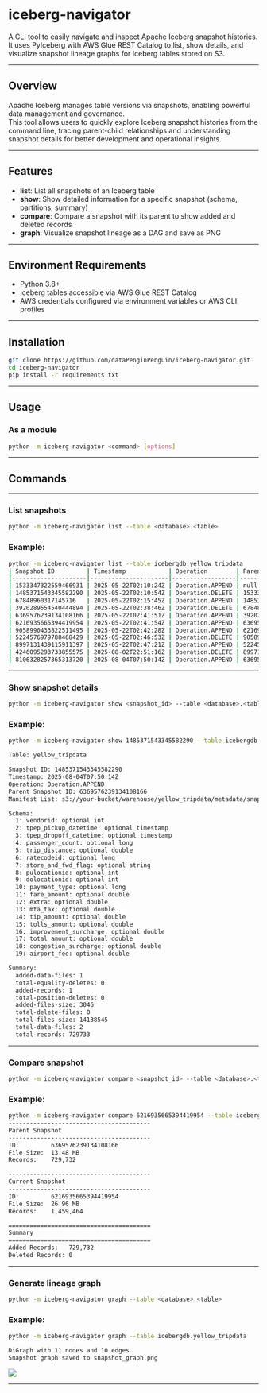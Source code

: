 # iceberg-navigator

A CLI tool to easily navigate and inspect Apache Iceberg snapshot histories.  
It uses PyIceberg with AWS Glue REST Catalog to list, show details, and visualize snapshot lineage graphs for Iceberg tables stored on S3.

---

## Overview

Apache Iceberg manages table versions via snapshots, enabling powerful data management and governance.  
This tool allows users to quickly explore Iceberg snapshot histories from the command line, tracing parent-child relationships and understanding snapshot details for better development and operational insights.

---

## Features

- **list**: List all snapshots of an Iceberg table
- **show**: Show detailed information for a specific snapshot (schema, partitions, summary)
- **compare**: Compare a snapshot with its parent to show added and deleted records
- **graph**: Visualize snapshot lineage as a DAG and save as PNG

---

## Environment Requirements

- Python 3.8+
- Iceberg tables accessible via AWS Glue REST Catalog
- AWS credentials configured via environment variables or AWS CLI profiles

---

## Installation

```bash
git clone https://github.com/dataPenginPenguin/iceberg-navigator.git
cd iceberg-navigator
pip install -r requirements.txt
```

---

## Usage

### As a module

```bash
python -m iceberg-navigator <command> [options]
```

---

## Commands

---

### List snapshots

```bash
python -m iceberg-navigator list --table <database>.<table>
```

### Example:

```bash
python -m iceberg-navigator list --table icebergdb.yellow_tripdata
| Snapshot ID         | Timestamp            | Operation        | Parent Snapshot ID   |   Total Size (MB) |   Record Count |
|---------------------|----------------------|------------------|----------------------|-------------------|----------------|
| 1533347322559466931 | 2025-05-22T02:10:24Z | Operation.APPEND | null                 |             13.48 |        729,732 |
| 1485371543345582290 | 2025-05-22T02:10:54Z | Operation.DELETE | 1533347322559466931  |              0.00 |              0 |
| 67848960317145716   | 2025-05-22T02:15:45Z | Operation.APPEND | 1485371543345582290  |             13.48 |        729,732 |
| 3920289554540444894 | 2025-05-22T02:38:46Z | Operation.DELETE | 67848960317145716    |              0.00 |              0 |
| 6369576239134108166 | 2025-05-22T02:41:51Z | Operation.APPEND | 3920289554540444894  |             13.48 |        729,732 |
| 6216935665394419954 | 2025-05-22T02:41:54Z | Operation.APPEND | 6369576239134108166  |             26.96 |      1,459,464 |
| 9058990433822511495 | 2025-05-22T02:42:28Z | Operation.APPEND | 6216935665394419954  |             40.44 |      2,189,196 |
| 5224576979788468429 | 2025-05-22T02:46:53Z | Operation.DELETE | 9058990433822511495  |              0.00 |              0 |
| 8997131439115911397 | 2025-05-22T02:47:21Z | Operation.APPEND | 5224576979788468429  |             13.48 |        729,732 |
| 4246095293733855575 | 2025-08-02T22:51:16Z | Operation.DELETE | 8997131439115911397  |              0.00 |              0 |
| 8106328257365313720 | 2025-08-04T07:50:14Z | Operation.APPEND | 6369576239134108166  |             13.48 |        729,733 |
```

---

### Show snapshot details

```bash
python -m iceberg-navigator show <snapshot_id> --table <database>.<table>
```

### Example:

```bash
python -m iceberg-navigator show 1485371543345582290 --table icebergdb.yellow_tripdata

Table: yellow_tripdata

Snapshot ID: 1485371543345582290
Timestamp: 2025-08-04T07:50:14Z
Operation: Operation.APPEND
Parent Snapshot ID: 6369576239134108166
Manifest List: s3://your-bucket/warehouse/yellow_tripdata/metadata/snap-8106328257365313720-1-a4fb8059-7bf8-4254-b640-bf1fcbf100dd.avro

Schema:
  1: vendorid: optional int
  2: tpep_pickup_datetime: optional timestamp
  3: tpep_dropoff_datetime: optional timestamp
  4: passenger_count: optional long
  5: trip_distance: optional double
  6: ratecodeid: optional long
  7: store_and_fwd_flag: optional string
  8: pulocationid: optional int
  9: dolocationid: optional int
  10: payment_type: optional long
  11: fare_amount: optional double
  12: extra: optional double
  13: mta_tax: optional double
  14: tip_amount: optional double
  15: tolls_amount: optional double
  16: improvement_surcharge: optional double
  17: total_amount: optional double
  18: congestion_surcharge: optional double
  19: airport_fee: optional double

Summary:
  added-data-files: 1
  total-equality-deletes: 0
  added-records: 1
  total-position-deletes: 0
  added-files-size: 3046
  total-delete-files: 0
  total-files-size: 14138545
  total-data-files: 2
  total-records: 729733


```

---

### Compare snapshot

```bash
python -m iceberg-navigator compare <snapshot_id> --table <database>.<table>
```

### Example:

```bash
python -m iceberg-navigator compare 6216935665394419954 --table icebergdb.yellow_tripdata
----------------------------------------
Parent Snapshot
----------------------------------------
ID:         6369576239134108166
File Size:  13.48 MB
Records:    729,732

----------------------------------------
Current Snapshot
----------------------------------------
ID:         6216935665394419954
File Size:  26.96 MB
Records:    1,459,464

========================================
Summary
========================================
Added Records:   729,732
Deleted Records: 0
```

---

### Generate lineage graph

```bash
python -m iceberg-navigator graph --table <database>.<table>
```

### Example:

```bash
python -m iceberg-navigator graph --table icebergdb.yellow_tripdata

DiGraph with 11 nodes and 10 edges
Snapshot graph saved to snapshot_graph.png
```

![](https://storage.googleapis.com/zenn-user-upload/14d88153d9e1-20250804.png)

---
